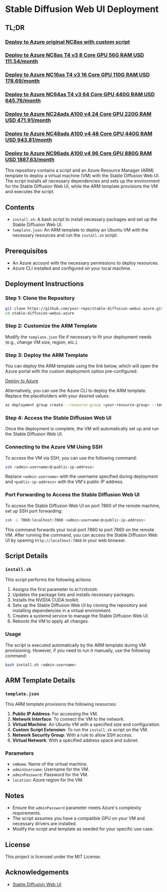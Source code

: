 # Stable Diffusion Web UI Deployment

## TL;DR

### [Deploy to Azure original NC8as with custom script ](https://portal.azure.com/#create/Microsoft.Template/uri/https%3A%2F%2Fraw.githubusercontent.com%2Fks-jackwang%2Fstable-diffusion-webui-azure%2Fmain%2Ftemplate.json)

### [Deploy to Azure NC8as T4 v3 8 Core GPU 56G RAM USD 111.54/month](https://portal.azure.com/#create/Microsoft.Template/uri/https%3A%2F%2Fraw.githubusercontent.com%2Fks-jackwang%2Fstable-diffusion-webui-azure%2Fmain%2Ftemplate-NC8as.json)

### [Deploy to Azure NC16as T4 v3 16 Core GPU 110G RAM USD 178.69/month](https://portal.azure.com/#create/Microsoft.Template/uri/https%3A%2F%2Fraw.githubusercontent.com%2Fks-jackwang%2Fstable-diffusion-webui-azure%2Fmain%2Ftemplate-NC16as.json)

### [Deploy to Azure NC64as T4 v3 64 Core GPU 440G RAM USD 645.76/month](https://portal.azure.com/#create/Microsoft.Template/uri/https%3A%2F%2Fraw.githubusercontent.com%2Fks-jackwang%2Fstable-diffusion-webui-azure%2Fmain%2Ftemplate-NC64as.json)

### [Deploy to Azure NC24ads A100 v4 24 Core GPU 220G RAM USD 471.91/month](https://portal.azure.com/#create/Microsoft.Template/uri/https%3A%2F%2Fraw.githubusercontent.com%2Fks-jackwang%2Fstable-diffusion-webui-azure%2Fmain%2Ftemplate-NC24ads.json)

### [Deploy to Azure NC48ads A100 v4 48 Core GPU 440G RAM USD 943.81/month](https://portal.azure.com/#create/Microsoft.Template/uri/https%3A%2F%2Fraw.githubusercontent.com%2Fks-jackwang%2Fstable-diffusion-webui-azure%2Fmain%2Ftemplate-NC24ads.json)

### [Deploy to Azure NC96ads A100 v4 96 Core GPU 880G RAM USD 1887.63/month](https://portal.azure.com/#create/Microsoft.Template/uri/https%3A%2F%2Fraw.githubusercontent.com%2Fks-jackwang%2Fstable-diffusion-webui-azure%2Fmain%2Ftemplate-NC8as.json)



This repository contains a script and an Azure Resource Manager (ARM) template to deploy a virtual machine (VM) with the Stable Diffusion Web UI. The script installs all necessary dependencies and sets up the environment for the Stable Diffusion Web UI, while the ARM template provisions the VM and executes the script.

## Contents

- `install.sh`: A bash script to install necessary packages and set up the Stable Diffusion Web UI.
- `template.json`: An ARM template to deploy an Ubuntu VM with the necessary resources and run the `install.sh` script.

## Prerequisites

- An Azure account with the necessary permissions to deploy resources.
- Azure CLI installed and configured on your local machine.

## Deployment Instructions

### Step 1: Clone the Repository

```bash
git clone https://github.com/your-repo/stable-diffusion-webui-azure.git
cd stable-diffusion-webui-azure
```

### Step 2: Customize the ARM Template

Modify the `template.json` file if necessary to fit your deployment needs (e.g., change VM size, region, etc.).

### Step 3: Deploy the ARM Template

You can deploy the ARM template using the link below, which will open the Azure portal with the custom deployment option pre-configured:

[Deploy to Azure](https://portal.azure.com/#create/Microsoft.Template/uri/https://raw.githubusercontent.com/theonemule/stable-diffusion-webui-azure/main/template.json)

Alternatively, you can use the Azure CLI to deploy the ARM template. Replace the placeholders with your desired values.

```bash
az deployment group create --resource-group <your-resource-group> --template-file template.json --parameters vmName=<your-vm-name> adminUsername=<your-admin-username> adminPassword=<your-admin-password>
```

### Step 4: Access the Stable Diffusion Web UI

Once the deployment is complete, the VM will automatically set up and run the Stable Diffusion Web UI. 

### Connecting to the Azure VM Using SSH

To access the VM via SSH, you can use the following command:

```bash
ssh <admin-username>@<public-ip-address>
```

Replace `<admin-username>` with the username specified during deployment and `<public-ip-address>` with the VM's public IP address.

### Port Forwarding to Access the Stable Diffusion Web UI

To access the Stable Diffusion Web UI on port 7860 of the remote machine, set up SSH port forwarding:

```bash
ssh -L 7860:localhost:7860 <admin-username>@<public-ip-address>
```

This command forwards your local port 7860 to port 7860 on the remote VM. After running the command, you can access the Stable Diffusion Web UI by opening `http://localhost:7860` in your web browser.

## Script Details

### `install.sh`

This script performs the following actions:

1. Assigns the first parameter to `ACTIVEUSER`.
2. Updates the package lists and installs necessary packages.
3. Installs the NVIDIA CUDA toolkit.
4. Sets up the Stable Diffusion Web UI by cloning the repository and installing dependencies in a virtual environment.
5. Creates a systemd service to manage the Stable Diffusion Web UI.
6. Reboots the VM to apply all changes.

### Usage

The script is executed automatically by the ARM template during VM provisioning. However, if you need to run it manually, use the following command:

```bash
bash install.sh <admin-username>
```

## ARM Template Details

### `template.json`

This ARM template provisions the following resources:

1. **Public IP Address**: For accessing the VM.
2. **Network Interface**: To connect the VM to the network.
3. **Virtual Machine**: An Ubuntu VM with a specified size and configuration.
4. **Custom Script Extension**: To run the `install.sh` script on the VM.
5. **Network Security Group**: With a rule to allow SSH access.
6. **Virtual Network**: With a specified address space and subnet.

### Parameters

- `vmName`: Name of the virtual machine.
- `adminUsername`: Username for the VM.
- `adminPassword`: Password for the VM.
- `location`: Azure region for the VM.

## Notes

- Ensure the `adminPassword` parameter meets Azure's complexity requirements.
- The script assumes you have a compatible GPU on your VM and necessary drivers are installed.
- Modify the script and template as needed for your specific use case.

## License

This project is licensed under the MIT License.

## Acknowledgements

- [Stable Diffusion Web UI](https://github.com/AUTOMATIC1111/stable-diffusion-webui)
